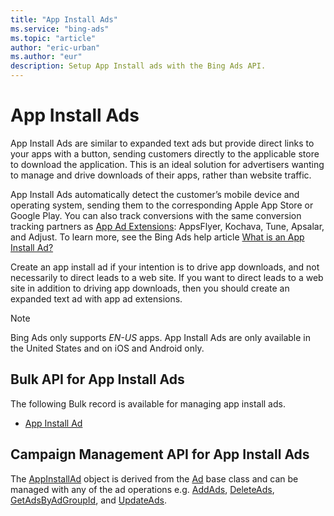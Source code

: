 ```yaml
---
title: "App Install Ads"
ms.service: "bing-ads"
ms.topic: "article"
author: "eric-urban"
ms.author: "eur"
description: Setup App Install ads with the Bing Ads API.
---
```

# App Install Ads
App Install Ads are similar to expanded text ads but provide direct links to your apps with a button, sending customers directly to the applicable store to download the application. This is an ideal solution for advertisers wanting to manage and drive downloads of their apps, rather than website traffic.

App Install Ads automatically detect the customer’s mobile device and operating system, sending them to the corresponding Apple App Store or Google Play. You can also track conversions with the same conversion tracking partners as [App Ad Extensions](/bingads/guides/ad-extensions.md): AppsFlyer, Kochava, Tune, Apsalar, and Adjust. To learn more, see the Bing Ads help article [What is an App Install Ad?](https://help.bingads.microsoft.com/#apex/3/en/56836/0)

Create an app install ad if your intention is to drive app downloads, and not necessarily to direct leads to a web site. If you want to direct leads to a web site in addition to driving app downloads, then you should create an expanded text ad with app ad extensions.

> [!NOTE]
> Bing Ads only supports *EN-US* apps. App Install Ads are only available in the United States and on iOS and Android only.

## <a name="bulk"></a>Bulk API for App Install Ads
The following Bulk record is available for managing app install ads.
* [App Install Ad](~/bulk-service/app-install-ad.md)

## <a name="campaign"></a>Campaign Management API for App Install Ads
The [AppInstallAd](~/campaign-management-service/appinstallad.md) object is derived from the [Ad](~/campaign-management-service/ad.md) base class and can be managed with any of the ad operations e.g. [AddAds](~/campaign-management-service/addads.md), [DeleteAds](~/campaign-management-service/deleteads.md), [GetAdsByAdGroupId](~/campaign-management-service/getadsbyadgroupid.md), and [UpdateAds](~/campaign-management-service/updateads.md). 
